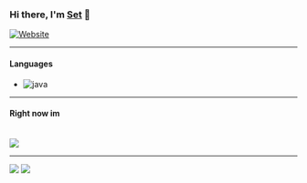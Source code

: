 ### Hi there, I'm [Set] 👋 

[![Website](https://img.shields.io/website?label=s3t.wtf&style=for-the-badge&url=https%3A%2F%2Fs3t.wtf)](https://s3t.wtf)

---

#### Languages
- ![java](https://img.shields.io/badge/-Java-1e2124?style=flat-square&logo=java)

---

#### Right now im
<br>
    <img src="https://lanyard-profile-readme.vercel.app/api/475037029747523584"/>
<br>

---

<p align="left">
    <img src="https://img.shields.io/badge/-Set%234263-1e2124?style=flat-square&logo=discord"/</a>
    <a href="https://www.youtube.com/channel/UCct_oaZgtH-FDeQBadZC1MA"><img src="https://img.shields.io/badge/-Set-1e2124?style=flat-square&logo=youtube"/> </a>
</p>

[Set]: https://s3t.wtf
[youtube]: https://www.youtube.com/channel/UCct_oaZgtH-FDeQBadZC1MA
